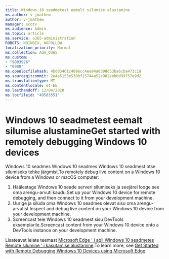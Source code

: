 ```yaml
---
title: Windows 10 seadmetest eemalt silumise alustamine
ms.author: v-jmathew
author: v-jmathew
manager: scotv
ms.audience: Admin
ms.topic: article
ms.service: o365-administration
ROBOTS: NOINDEX, NOFOLLOW
localization_priority: Normal
ms.collection: Adm_O365
ms.custom:
- "9003926"
- "6980"
ms.openlocfilehash: 4bd03461c4096cc4ee94a0308d53ba6cba473c18
ms.sourcegitcommit: 2e4a5153e530bf15744a52e982eeb0d99757e9d2
ms.translationtype: MT
ms.contentlocale: et-EE
ms.lasthandoff: 12/04/2020
ms.locfileid: "49583551"
---
```

# <a name="get-started-with-remotely-debugging-windows-10-devices"></a><span data-ttu-id="49933-102">Windows 10 seadmetest eemalt silumise alustamine</span><span class="sxs-lookup"><span data-stu-id="49933-102">Get started with remotely debugging Windows 10 devices</span></span>

<span data-ttu-id="49933-103">Windows 10 seadmes Windows 10 seadmes Windows 10 seadmest otse silumiseks tehke järgmist.</span><span class="sxs-lookup"><span data-stu-id="49933-103">To remotely debug live content on a Windows 10 device from a Windows or macOS computer:</span></span>

1. <span data-ttu-id="49933-104">Häälestage Windows 10 seade serveri silumiseks ja seejärel looge see oma arengu-arvuti kaudu.</span><span class="sxs-lookup"><span data-stu-id="49933-104">Set up your Windows 10 device for remote debugging, and then connect to it from your development machine.</span></span>
2. <span data-ttu-id="49933-105">Uurige ja siluda oma Windows 10 seadmes olevat sisu oma arengu-arvutist.</span><span class="sxs-lookup"><span data-stu-id="49933-105">Inspect and debug live content on your Windows 10 device from your development machine.</span></span>
3. <span data-ttu-id="49933-106">Screencast teie Windows 10 seadmest sisu DevTools eksemplarile.</span><span class="sxs-lookup"><span data-stu-id="49933-106">Screencast content from your Windows 10 device onto a DevTools instance on your development machine.</span></span>

<span data-ttu-id="49933-107">Lisateavet leiate teemast [Microsoft Edge ' i abil Windows 10 seadmetes Remote silumine ' i kasutamise alustamine](https://go.microsoft.com/fwlink/?linkid=2142172).</span><span class="sxs-lookup"><span data-stu-id="49933-107">To learn more, see [Get Started with Remote Debugging Windows 10 Devices using Microsoft Edge](https://go.microsoft.com/fwlink/?linkid=2142172).</span></span>
